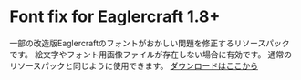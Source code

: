 # Font fix for Eaglercraft 1.8+
一部の改造版Eaglercraftのフォントがおかしい問題を修正するリソースパックです。
絵文字やフォント用画像ファイルが存在しない場合に有効です。
通常のリソースパックと同じように使用できます。
[ダウンロードはここから](https://raw.githubusercontent.com/Magurock/EaglerFontFix/refs/heads/main/EaglerFontFix.zip)
